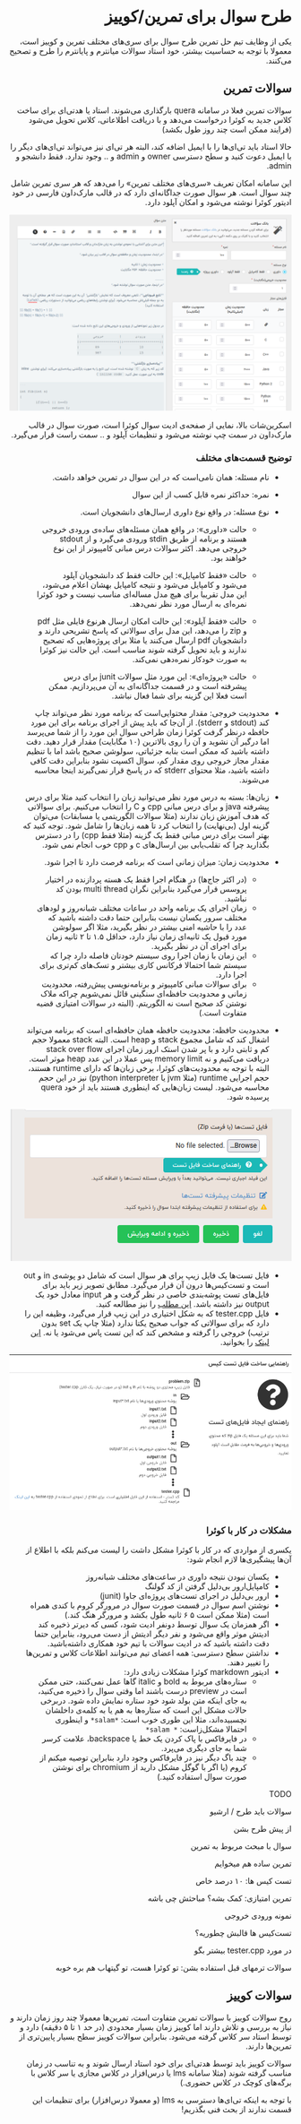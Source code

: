 <div dir="rtl">

# طرح سوال برای تمرین/کوییز

یکی از وظایف تیم حل تمرین طرح سوال برای سری‌های مختلف تمرین و کوییز است، معمولا با توجه به حساسیت بیشتر، خود استاد سوالات میانترم و پایانترم را طرح و تصحیح می‌کنند.



## سوالات تمرین

سوالات تمرین فعلا در سامانه quera بارگذاری می‌شوند. استاد یا هدتی‌ای برای ساخت کلاس جدید به کوئرا درخواست می‌دهد و با دریافت اطلاعاتی، کلاس تحویل می‌شود (فرایند ممکن است چند روز طول بکشد)

حالا استاد باید تی‌ای‌ها را با ایمیل اضافه کند، البته هر تی‌ای نیز می‌تواند تی‌ای‌های دیگر را با ایمیل دعوت کنید و سطح دسترسی owner و admin و .. وجود ندارد. فقط دانشجو و admin.

 این سامانه امکان تعریف «سری‌های مختلف تمرین» را می‌دهد که هر سری تمرین شامل چند سوال است. هر سوال صورت جداگانه‌ای دارد که در قالب مارک‌داون فارسی در خود ادیتور کوئرا نوشته می‌شود و امکان آپلود دارد. 

![quera-question](../images/quera-question.png)

اسکرین‌شات بالا، نمایی از صفحه‌ی ادیت سوال کوئرا است، صورت سوال در قالب مارک‌داون در سمت چپ نوشته می‌شود و تنظیمات آپلود و .. سمت راست قرار می‌گیرد. 



### توضیح قسمت‌های مختلف

+ نام مسئله: همان نامی‌است که در این سوال در تمرین خواهد داشت.

+ نمره: حداکثر نمره قابل کسب از این سوال

+ نوع مسئله: در واقع نوع داوری ارسال‌های دانشجویان است.

  +  حالت «داوری»: در واقع همان مسئله‌های ساده‌ی ورودی خروجی هستند و برنامه از طریق stdin ورودی می‌گیرد و از stdout خروجی می‌دهد. اکثر سوالات درس مبانی کامپیوتر از این نوع خواهند بود.
  + حالت «فقط کامپایل»: این حالت فقط کد دانشجویان آپلود می‌شود و کامپایل می‌شود و نتیجه کامپایل بهشان اعلام می‌شود، این مدل تقریبا برای هیچ مدل مساله‌ای مناسب نیست و خود کوئرا نمره‌ای به ارسال مورد نظر نمی‌دهد.
  + حالت «فقط آپلود»: این حالت امکان ارسال هرنوع فایلی مثل pdf و zip را می‌دهد، این مدل برای سوالاتی که پاسخ تشریحی دارند و دانشجویان pdf ارسال می‌کنند یا مثلا برای پروژه‌هایی که تصحیح ندارند و باید تحویل گرفته شوند مناسب است. این حالت نیز کوئرا به صورت خودکار نمره‌دهی نمی‌کند.

  + حالت «پروژه‌ای»: این مورد مثل سوالات junit برای درس پیشرفته است و در قسمت جداگانه‌ای به آن می‌پردازیم. ممکن است فعلا این گزینه برای شما فعال نباشد.

    

+ محدودیت خروجی: مقدار محتوایی‌است که برنامه مورد نظر می‌تواند چاپ کند (stdout و stderr). از آن‌جا که باید پیش از اجرای برنامه برای این مورد حافظه درنظر گرفت کوئرا زمان طراحی سوال این مورد را از شما می‌پرسد اما درگیر آن نشوید و آن را روی بالاترین (۱۰ مگابایت) مقدار قرار دهید. دقت داشته باشید که ممکن است بنابه جزئیاتی، سولوشن صحیح باشد اما با تنظیم مقدار مجاز خروجی روی مقدار کم، سوال اکسپت نشود بنابراین دقت کافی داشته باشید، مثلا محتوای stderr که در پاسخ قرار نمی‌گیرند اینجا محاسبه می‌شوند.
+ زبان‌ها: بسته به درس مورد نظر می‌توانید زبان را انتخاب کنید مثلا برای درس پیشرفته java و برای درس مبانی cpp و C را انتخاب می‌کنیم. برای سوالاتی که هدف آموزش زبان ندارند (مثلا سوالات الگوریتمی یا مسابقات) می‌توان گزینه اول (بی‌نهایت) را انتخاب کرد تا همه زبان‌ها را شامل شود. توجه کنید که بهتر است برای درس مبانی فقط یک گزینه (مثلا فقط cpp) را در دسترس بگذارید چرا که تقلب‌یابی بین ارسال‌های c و cpp خوب انجام نمی شود.
+ محدودیت زمان: میزان زمانی است که برنامه فرصت دارد تا اجرا شود.
  + (در اکثر جاج‌ها) در هنگام اجرا فقط یک هسته پردازنده در اختیار پروسس قرار می‌گیرد بنابراین نگران multi thread بودن کد نباشید.
  + زمان اجرای یک برنامه واحد در ساعات مختلف شبانه‌روز و لود‌های مختلف سرور یکسان نیست بنابراین حتما دقت داشته باشید که عدد را با حاشیه امنی بیشتر در نظر بگیرید، مثلا اگر سولوشن مورد قبول یک ثانیه‌ای زمان نیاز دارد، حداقل ۱.۵ تا ۲ ثانیه زمان برای اجرای آن در نظر بگیرید.
  + این زمان با زمان اجرا روی سیستم خودتان فاصله دارد چرا که سیستم شما احتمالا فرکانس کاری بیشتر و تسک‌های کم‌تری برای اجرا دارد.
  + برای سوالات مبانی کامپیوتر و برنامه‌نویسی پیش‌رفته، محدودیت زمانی و محدودیت حافظه‌ای سنگینی قائل نمی‌شویم چراکه ملاک نوشتن کد صحیح است نه الگوریتم. (البته در سوالات امتیازی قضیه متفاوت است.)
+ محدودیت حافظه: محدودیت حافظه همان حافظه‌ای است که برنامه می‌تواند اشغال کند که شامل مجموع stack و heap است. البته stack معمولا حجم کم و ثابتی دارد و با پر شدن استک ارور زمان اجرای stack over flow دریافت می‌کنیم و نه memory limit پس عملا در این عدد heap موثر است. البته با توجه به محدودیت‌های کوئرا، برخی زبان‌ها که دارای runtime هستند، حجم اجرایی runtime (مثلا jvm یا python interpreter) نیز در این حجم محاسبه می‌شود. لیست زبان‌هایی که اینطوری هستند باید از خود quera پرسیده شود.

![quera-tests](../images/quera-tests.png)

+ فایل تست‌ها یک فایل زیپ برای هر سوال است که شامل دو پوشه‌ی in و out است و تست‌کیس‌ها درون آن قرار می‌گیرد. مطابق تصویر زیر باید برای فایل‌های تست پوشه‌بندی خاصی در نظر گرفت و هر input معادل خود یک output نیز داشته باشد. [این مطلب](https://vrgl.ir/1uezx) را نیز مطالعه کنید.
+ فایل tester.cpp که به شکل اختیاری در این زیپ قرار می‌گیرد، وظیفه این را دارد که برای سوالاتی که جواب صحیح یکتا ندارد (مثلا چاپ یک set بدون ترتیب) خروجی را گرفته و مشخص کند که این تست پاس می‌شود یا نه. [این لینک](https://github.com/mjnaderi/Sharif-Judge/blob/docs/v1.4/tests_structure.md#tester-method) را بخوانید.



![testcase-format](../images/testcase-format.png)









### مشکلات در کار با کوئرا

یکسری از مواردی که در کار با کوئرا مشکل داشت را لیست می‌کنم بلکه با اطلاع از آن‌ها پیشگیری‌ها لازم انجام شود:

+ یکسان نبودن نتیجه داوری در ساعت‌های مختلف شبانه‌روز
+ کامپایل‌ارور بی‌دلیل گرفتن از کد گولنگ 
+ ارور بی‌دلیل در اجرای تست‌های پروژه‌ای جاوا (junit)
+ نوشتن اسم سوال در قسمت صورت سوال در مرورگر کروم با کندی همراه است (مثلا ممکن است ۵ ۶ ثانیه طول بکشد و مرورگر هنگ کند.)
+ اگر همزمان یک سوال توسط دونفر ادیت شود، کسی که دیرتر ذخیره کند ادیتش موثر واقع می‌شود و نفر دیگر ادیتش از دست می‌رود، بنابراین حتما دقت داشته باشید که در ادیت سوالات با تیم خود همکاری داشته‌باشید.
+ نداشتن سطح دسترسی: همه اعضای تیم می‌توانند اطلاعات کلاس و تمرین‌ها را تغییر دهند.
+ ادیتور markdown کوئرا مشکلات زیادی دارد:
  + ستاره‌های مربوط به bold و italic گاها عمل نمی‌کنند، حتی ممکن است در preview درست باشند اما وقتی سوال را ذخیره می‌کنید، به جای اینکه متن بولد شود خود ستاره نمایش داده شود. دربرخی حالات مشکل این است که ستاره‌ها به هم یا به کلمه‌ی داخلشان نچسبیده‌اند، مثلا این طوری خوب است: `*salam*` و اینطوری احتمالا مشکل‌زاست: `* salam*`
  + در فایرفاکس با پاک کردن یک خط یا backspace، علامت کرسر شما به جای دیگری می‌پرد.
  + چند باگ دیگر نیز در فایرفاکس وجود دارد بنابراین توصیه میکنم از کروم (یا اگر با گوگل مشکل دارید از chromium برای نوشتن صورت سوال استفاده کنید.)









TODO

سوالات باید طرح / ارشیو

از پیش طرح بشن

سوال با مبحث مربوط به تمرین



تمرین ساده هم میخوایم

تست کیس ها: ۱۰ درصد خاص 

تمرین امتیازی: کمک بشه؟ مباحثش چی باشه

نمونه ورودی خروجی 



تست‌کیس ها قالبش چطوریه؟

در مورد tester.cpp بیشتر بگو



سوالات ترمهای قبل استفاده بشن: تو کوئرا هست، تو گیتهاب هم بره خوبه









## سوالات کوییز

روح سوالات کوییز با سوالات تمرین متفاوت است، تمرین‌ها معمولا چند روز زمان دارند و نیاز به بررسی و تلاش دارند اما کوییز زمان بسیار محدودی (در حد ۱ تا ۵ دقیقه) دارد و توسط استاد سر کلاس گرفته می‌شود. بنابراین سوالات کوییز سطح بسیار پایین‌تری از تمرین‌ها دارند. 

سوالات کوییز باید توسط هدتی‌ای برای خود استاد ارسال شوند و به تناسب در زمان مناسب گرفته شوند (مثلا سامانه lms یا درس‌افزار در کلاس مجازی یا سر کلاس با برگه‌های کوچک در کلاس حضوری.) 

با توجه به اینکه تی‌ای‌ها دسترسی به lms (و معمولا درس‌افزار) برای تنظیمات این قسمت ندارند از بحث فنی بگذریم!



</div>
